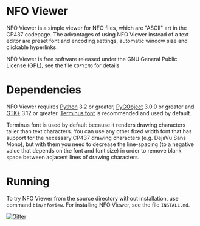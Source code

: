 NFO Viewer
==========

NFO Viewer is a simple viewer for NFO files, which are "ASCII" art in
the CP437 codepage. The advantages of using NFO Viewer instead of a text
editor are preset font and encoding settings, automatic window size and
clickable hyperlinks.

NFO Viewer is free software released under the GNU General Public
License (GPL), see the file `COPYING` for details.

Dependencies
============

NFO Viewer requires [Python][1] 3.2 or greater, [PyGObject][2] 3.0.0 or
greater and [GTK+][3] 3.12 or greater. [Terminus font][4] is recommended
and used by default.

 [1]: http://www.python.org/
 [2]: http://wiki.gnome.org/Projects/PyGObject
 [3]: http://www.gtk.org/
 [4]: http://terminus-font.sourceforge.net/

Terminus font is used by default because it renders drawing characters
taller than text characters. You can use any other fixed width font that
has support for the necessary CP437 drawing characters (e.g. DejaVu Sans
Mono), but with them you need to decrease the line-spacing (to a
negative value that depends on the font and font size) in order to
remove blank space between adjacent lines of drawing characters.

Running
=======

To try NFO Viewer from the source directory without installation, use
command `bin/nfoview`. For installing NFO Viewer, see the file
`INSTALL.md`.

[![Gitter](https://badges.gitter.im/Join%20Chat.svg)](https://gitter.im/otsaloma/nfoview)
